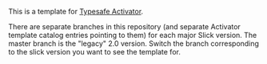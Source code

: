 This is a template for [Typesafe Activator](http://typesafe.com/platform/getstarted).

There are separate branches in this repository (and separate Activator template catalog entries pointing to them) for each major Slick version. The master branch is the "legacy" 2.0 version. Switch the branch corresponding to the slick version you want to see the template for.
